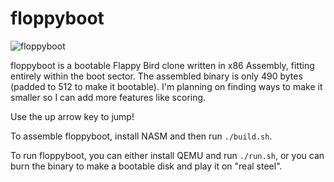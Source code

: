 # floppyboot

![floppyboot](https://i.postimg.cc/XvhKG8Pr/screenshot.png)

floppyboot is a bootable Flappy Bird clone written in x86 Assembly, fitting entirely within the boot sector. The assembled binary is only 490 bytes (padded to 512 to make it bootable). I'm planning on finding ways to make it smaller so I can add more features like scoring.

Use the up arrow key to jump!

To assemble floppyboot, install NASM and then run `./build.sh`.

To run floppyboot, you can either install QEMU and run `./run.sh`, or you can burn the binary to make a bootable disk and play it on "real steel".

